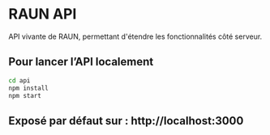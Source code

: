# RAUN API

API vivante de RAUN, permettant d'étendre les fonctionnalités côté serveur.

## Pour lancer l’API localement

```bash
cd api
npm install
npm start
```

## Exposé par défaut sur : http://localhost:3000